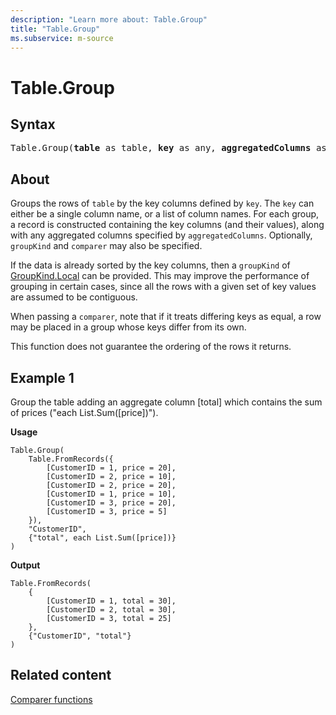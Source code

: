 ```yaml
---
description: "Learn more about: Table.Group"
title: "Table.Group"
ms.subservice: m-source
---
```

# Table.Group

## Syntax

<pre>
Table.Group(<b>table</b> as table, <b>key</b> as any, <b>aggregatedColumns</b> as list, optional <b>groupKind</b> as nullable number, optional <b>comparer</b> as nullable function) as table
</pre>
  
## About

Groups the rows of `table` by the key columns defined by `key`. The `key` can either be a single column name, or a list of column names. For each group, a record is constructed containing the key columns (and their values), along with any aggregated columns specified by `aggregatedColumns`. Optionally, `groupKind` and `comparer` may also be specified.

If the data is already sorted by the key columns, then a `groupKind` of [GroupKind.Local](groupkind-type.md) can be provided. This may improve the performance of grouping in certain cases, since all the rows with a given set of key values are assumed to be contiguous.

When passing a `comparer`, note that if it treats differing keys as equal, a row may be placed in a group whose keys differ from its own.

This function does not guarantee the ordering of the rows it returns.

## Example 1

Group the table adding an aggregate column [total] which contains the sum of prices ("each List.Sum([price])").

**Usage**

```powerquery-m
Table.Group(
    Table.FromRecords({
        [CustomerID = 1, price = 20],
        [CustomerID = 2, price = 10],
        [CustomerID = 2, price = 20],
        [CustomerID = 1, price = 10],
        [CustomerID = 3, price = 20],
        [CustomerID = 3, price = 5]
    }),
    "CustomerID",
    {"total", each List.Sum([price])}
)
```

**Output**

```powerquery-m
Table.FromRecords(
    {
        [CustomerID = 1, total = 30],
        [CustomerID = 2, total = 30],
        [CustomerID = 3, total = 25]
    },
    {"CustomerID", "total"}
)
```

## Related content

[Comparer functions](comparer-functions.md)